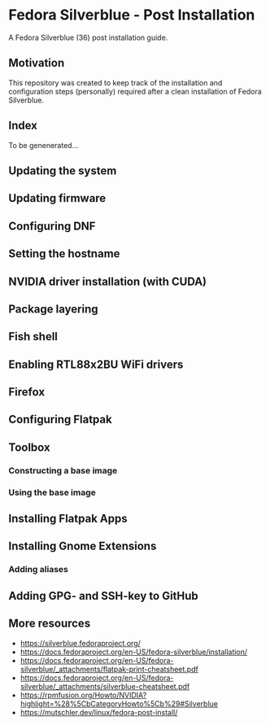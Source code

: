 # Fedora Silverblue - Post Installation

A Fedora Silverblue (36) post installation guide.

## Motivation

This repository was created to keep track of the installation and configuration steps (personally) required after a clean installation of Fedora Silverblue.

## Index
To be genenerated...

## Updating the system

## Updating firmware

## Configuring DNF

## Setting the hostname

## NVIDIA driver installation (with CUDA)

## Package layering

## Fish shell

## Enabling RTL88x2BU WiFi drivers

## Firefox

## Configuring Flatpak

## Toolbox

### Constructing a base image

### Using the base image

## Installing Flatpak Apps

## Installing Gnome Extensions

### Adding aliases

## Adding GPG- and SSH-key to GitHub

## More resources
- https://silverblue.fedoraproject.org/
- https://docs.fedoraproject.org/en-US/fedora-silverblue/installation/
- https://docs.fedoraproject.org/en-US/fedora-silverblue/_attachments/flatpak-print-cheatsheet.pdf
- https://docs.fedoraproject.org/en-US/fedora-silverblue/_attachments/silverblue-cheatsheet.pdf
- https://rpmfusion.org/Howto/NVIDIA?highlight=%28%5CbCategoryHowto%5Cb%29#Silverblue
- https://mutschler.dev/linux/fedora-post-install/
